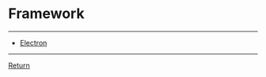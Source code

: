 # Framework

---

- [Electron](https://www.electronjs.org/docs/latest)

---

[Return](./../readme.md)
